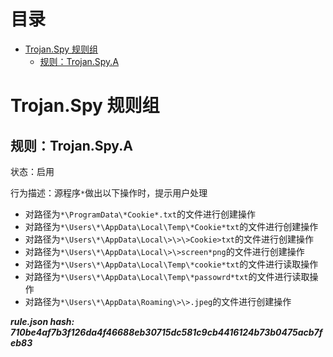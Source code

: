 



目录
==

* [Trojan.Spy 规则组](#trojanspy-)
	* [规则：Trojan.Spy.A](#trojanspya)

# Trojan.Spy 规则组

## 规则：Trojan.Spy.A
  
状态：启用

行为描述：源程序`*`做出以下操作时，提示用户处理
- 对路径为`*\ProgramData\*Cookie*.txt`的文件进行创建操作
- 对路径为`*\Users\*\AppData\Local\Temp\*Cookie*txt`的文件进行创建操作
- 对路径为`*\Users\*\AppData\Local\>\>\>Cookie>txt`的文件进行创建操作
- 对路径为`*\Users\*\AppData\Local\>\>screen*png`的文件进行创建操作
- 对路径为`*\Users\*\AppData\Local\Temp\*cookie*txt`的文件进行读取操作
- 对路径为`*\Users\*\AppData\Local\Temp\*passowrd*txt`的文件进行读取操作
- 对路径为`*\Users\*\AppData\Roaming\>\>.jpeg`的文件进行创建操作
  
***rule.json hash: 710be4af7b3f126da4f46688eb30715dc581c9cb4416124b73b0475acb7feb83***